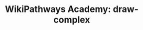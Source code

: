 ---
authors:
- Khanspers
- AlexanderPico
description: Do not modify or delete. This pathway is part of the collection of content
  used by [https://wikipathways.github.io/academy/ WikiPathways Academy].
last-edited: 2016-12-04
organisms:
- Homo sapiens
redirect_from:
- /index.php/Pathway:WP3910
- /instance/WP3910
revision: null
schema-jsonld:
- '@context': https://schema.org/
  '@id': https://wikipathways.github.io/pathways/WP3910.html
  '@type': Dataset
  creator:
    '@type': Organization
    name: WikiPathways
  description: Do not modify or delete. This pathway is part of the collection of
    content used by [https://wikipathways.github.io/academy/ WikiPathways Academy].
  keywords:
  - SUCLG1
  - SUCLG2
  license: CC0
  name: 'WikiPathways Academy: draw-complex'
seo: CreativeWork
title: 'WikiPathways Academy: draw-complex'
wpid: WP3910
---